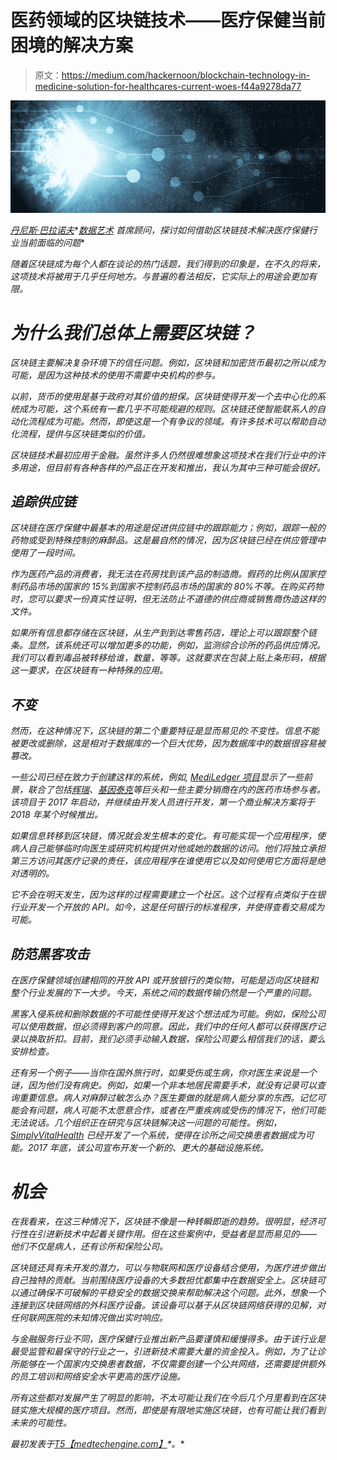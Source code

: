 # 医药领域的区块链技术——医疗保健当前困境的解决方案

> 原文：<https://medium.com/hackernoon/blockchain-technology-in-medicine-solution-for-healthcares-current-woes-f44a9278da77>

![](img/e832be8720fa497b0214fb9aca237e5a.png)

[*丹尼斯·巴拉诺夫*](https://www.linkedin.com/in/denis-baranov-8b381623/)*[*数据艺术*](https://www.dataart.com/) *首席顾问，探讨如何借助区块链技术解决医疗保健行业当前面临的问题**

*随着区块链成为每个人都在谈论的热门话题，我们得到的印象是，在不久的将来，这项技术将被用于几乎任何地方。与普遍的看法相反，它实际上的用途会更加有限。*

# *为什么我们总体上需要区块链？*

*区块链主要解决复杂环境下的信任问题。例如，区块链和加密货币最初之所以成为可能，是因为这种技术的使用不需要中央机构的参与。*

*以前，货币的使用是基于政府对其价值的担保。区块链使得开发一个去中心化的系统成为可能，这个系统有一套几乎不可能规避的规则。区块链还使智能联系人的自动化流程成为可能。然而，即使这是一个有争议的领域。有许多技术可以帮助自动化流程，提供与区块链类似的价值。*

*区块链技术最初应用于金融。虽然许多人仍然很难想象这项技术在我们行业中的许多用途，但目前有各种各样的产品正在开发和推出，我认为其中三种可能会很好。*

## *追踪供应链*

*区块链在医疗保健中最基本的用途是促进供应链中的跟踪能力；例如，跟踪一般的药物或受到特殊控制的麻醉品。这是最自然的情况，因为区块链已经在供应管理中使用了一段时间。*

*作为医药产品的消费者，我无法在药房找到该产品的制造商。假药的比例从国家控制药品市场的国家的 15%到国家不控制药品市场的国家的 80%不等。在购买药物时，您可以要求一份真实性证明，但无法防止不道德的供应商或销售商伪造这样的文件。*

*如果所有信息都存储在区块链，从生产到到达零售药店，理论上可以跟踪整个链条。显然，该系统还可以增加更多的功能，例如，监测综合诊所的药品供应情况。我们可以看到毒品被转移给谁，数量，等等。这就要求在包装上贴上条形码，根据这一要求，在区块链有一种特殊的应用。*

## *不变*

*然而，在这种情况下，区块链的第二个重要特征是显而易见的:不变性。信息不能被更改或删除，这是相对于数据库的一个巨大优势，因为数据库中的数据很容易被篡改。*

*一些公司已经在致力于创建这样的系统，例如, [MediLedger 项目](https://www.mediledger.com/)显示了一些前景，联合了包括[辉瑞](https://www.pfizer.co.uk/)、[基因泰克](https://www.gene.com/)等巨头和一些主要分销商在内的医药市场参与者。该项目于 2017 年启动，并继续由开发人员进行开发，第一个商业解决方案将于 2018 年某个时候推出。*

*如果信息转移到区块链，情况就会发生根本的变化。有可能实现一个应用程序，使病人自己能够临时向医生或研究机构提供对他或她的数据的访问。他们将独立承担第三方访问其医疗记录的责任，该应用程序在谁使用它以及如何使用它方面将是绝对透明的。*

*它不会在明天发生，因为这样的过程需要建立一个社区。这个过程有点类似于在银行业开发一个开放的 API。如今，这是任何银行的标准程序，并使得查看交易成为可能。*

## *防范黑客攻击*

*在医疗保健领域创建相同的开放 API 或开放银行的类似物，可能是迈向区块链和整个行业发展的下一大步。今天，系统之间的数据传输仍然是一个严重的问题。*

*黑客入侵系统和删除数据的不可能性使得开发这个想法成为可能。例如，保险公司可以使用数据，但必须得到客户的同意。因此，我们中的任何人都可以获得医疗记录以换取折扣。目前，我们必须手动输入数据，保险公司要么相信我们的话，要么安排检查。*

*还有另一个例子——当你在国外旅行时，如果受伤或生病，你对医生来说是一个谜，因为他们没有病史。例如，如果一个非本地居民需要手术，就没有记录可以查询重要信息。病人对麻醉过敏怎么办？医生要做的就是病人能分享的东西。记忆可能会有问题，病人可能不太愿意合作，或者在严重疾病或受伤的情况下，他们可能无法说话。几个组织正在研究与区块链解决这一问题的可能性。例如， [SimplyVitalHealth](https://www.simplyvitalhealth.com/) 已经开发了一个系统，使得在诊所之间交换患者数据成为可能。2017 年底，该公司宣布开发一个新的、更大的基础设施系统。*

# *机会*

*在我看来，在这三种情况下，区块链不像是一种转瞬即逝的趋势。很明显，经济可行性在引进新技术中起着关键作用。但在这些案例中，受益者是显而易见的——他们不仅是病人，还有诊所和保险公司。*

*区块链还具有未开发的潜力，可以与物联网和医疗设备结合使用，为医疗进步做出自己独特的贡献。当前围绕医疗设备的大多数担忧都集中在数据安全上。区块链可以通过确保不可破解的平稳安全的数据交换来帮助解决这个问题。此外，想象一个连接到区块链网络的外科医疗设备。该设备可以基于从区块链网络获得的见解，对任何联网医院的未知情况做出实时响应。*

*与金融服务行业不同，医疗保健行业推出新产品要谨慎和缓慢得多。由于该行业是最受监管和最保守的行业之一，引进新技术需要大量的资金投入。例如，为了让诊所能够在一个国家内交换患者数据，不仅需要创建一个公共网络，还需要提供额外的员工培训和网络安全水平更高的医疗设施。*

*所有这些都对发展产生了明显的影响，不太可能让我们在今后几个月里看到在区块链实施大规模的医疗项目。然而，即使是有限地实施区块链，也有可能让我们看到未来的可能性。*

**最初发表于*[T5【medtechengine.com】](https://medtechengine.com/article/blockchain-technology/)*。**